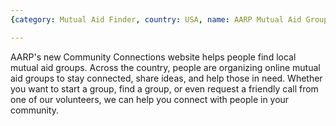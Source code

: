 ```yaml
---
{category: Mutual Aid Finder, country: USA, name: AARP Mutual Aid Group Finder, target: 'https://aarpcommunityconnections.org'}

---
```


AARP's new Community Connections website helps people find local mutual aid groups. Across the country, people are organizing online mutual aid groups to stay connected, share ideas, and help those in need.  Whether you want to start a group, find a group, or even request a friendly call from one of our volunteers, we can help you connect with people in your community.